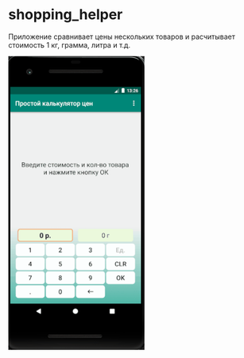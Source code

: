 # shopping_helper
Приложение сравнивает цены нескольких товаров и расчитывает стоимость 1 кг, грамма, литра и т.д.

![demonstration](_gifs/Price_Equalizer_demo.gif)

